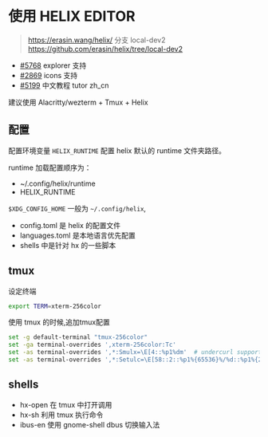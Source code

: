 使用 HELIX EDITOR
===

> https://erasin.wang/helix/
> 分支 local-dev2 <https://github.com/erasin/helix/tree/local-dev2>

- [#5768](https://github.com/helix-editor/helix/pull/5768) explorer 支持
- [#2869](https://github.com/helix-editor/helix/pull/2869) icons 支持
- [#5199](https://github.com/helix-editor/helix/pull/5199) 中文教程 tutor zh_cn


建议使用 Alacritty/wezterm + Tmux + Helix

## 配置

配置环境变量 `HELIX_RUNTIME` 配置 helix 默认的 runtime 文件夹路径。

runtime 加载配置顺序为：

- ~/.config/helix/runtime
- HELIX_RUNTIME


`$XDG_CONFIG_HOME` 一般为 `~/.config/helix`, 

- config.toml 是 helix 的配置文件
- languages.toml 是本地语言优先配置
- shells 中是针对 hx 的一些脚本

## tmux 

设定终端

```bash
export TERM=xterm-256color 
```

使用 tmux 的时候,追加tmux配置 

```bash
set -g default-terminal "tmux-256color"
set -ga terminal-overrides ',xterm-256color:Tc'
set -as terminal-overrides ',*:Smulx=\E[4::%p1%dm'  # undercurl support
set -as terminal-overrides ',*:Setulc=\E[58::2::%p1%{65536}%/%d::%p1%{256}%/%{255}%&%d::%p1%{255}%&%d%;m'  # underscore colours - needs tmux-3.0
```

## shells

- hx-open 在 tmux 中打开调用
- hx-sh 利用 tmux 执行命令
- ibus-en 使用 gnome-shell dbus 切换输入法
